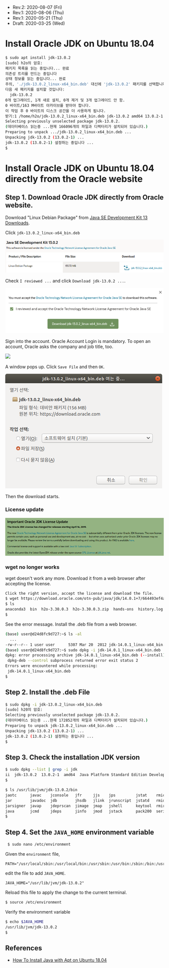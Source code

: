 * Rev.2: 2020-08-07 (Fri)
* Rev.1: 2020-08-06 (Thu)
* Rev.1: 2020-05-21 (Thu)
* Draft: 2020-03-25 (Wed)

# Install Oracle JDK on Ubuntu 18.04 

```bash
$ sudo apt install jdk-13.0.2
[sudo] h2o의 암호: 
패키지 목록을 읽는 중입니다... 완료
의존성 트리를 만드는 중입니다       
상태 정보를 읽는 중입니다... 완료
주의, './jdk-13.0.2_linux-x64_bin.deb' 대신에 'jdk-13.0.2' 패키지를 선택합니다
다음 새 패키지를 설치할 것입니다:
  jdk-13.0.2
0개 업그레이드, 1개 새로 설치, 0개 제거 및 3개 업그레이드 안 함.
0 바이트/163 M바이트 아카이브를 받아야 합니다.
이 작업 후 0 바이트의 디스크 공간을 더 사용하게 됩니다.
받기:1 /home/h2o/jdk-13.0.2_linux-x64_bin.deb jdk-13.0.2 amd64 13.0.2-1 [163 MB]
Selecting previously unselected package jdk-13.0.2.
(데이터베이스 읽는중 ...현재 166096개의 파일과 디렉터리가 설치되어 있습니다.)
Preparing to unpack .../jdk-13.0.2_linux-x64_bin.deb ...
Unpacking jdk-13.0.2 (13.0.2-1) ...
jdk-13.0.2 (13.0.2-1) 설정하는 중입니다 ...
$
```

# Install Oracle JDK on Ubuntu 18.04 directly from the Oracle website

## Step 1. Download Oracle JDK directly from Oracle website.

Download "Linux Debian Package" from [Java SE Development Kit 13 Downloads](https://www.oracle.com/java/technologies/javase-jdk13-downloads.html).

Click `jdk-13.0.2_linux-x64_bin.deb`

<img src="images/java_se_development_kit13_0_2.png">

Check `I reviewed ...` and click `Download jdk-13.0.2 ...`.

<img src="images/accept_the_license_and_download_deb_file.png">

Sign into the account. Oracle Account Login is mandatory. To open an account, Oracle asks the company and job title, too.

<img src="images/oracle_account_signin-english.png">

A window pops up. Click `Save File` and then `OK`.

<img src="images/opening_jdk13_0_2_linux-x64_bin_deb.png">

Then the download starts.

### License update

<img src="images/important_oracle_jdk_license_update-2019-04-16.png">

### wget no longer works
wget doesn't work any more. Download it from a web browser after accepting the license. 

```bash
Click the right version, accept the license and download the file.
$ wget https://download.oracle.com/otn-pub/java/jdk/14.0.1+7/664493ef4a6946b186ff29eb326336a2/jdk-14.0.1_linux-x64_bin.deb
$ ls
anaconda3  bin  h2o-3.30.0.3  h2o-3.30.0.3.zip  hands-ons  history.log  jdk-14.0.1_linux-x64_bin.deb  projects
$
```
See the error message. Install the .deb file from a web browser.
```bash
(base) user@d24d8fc9d727:~$ ls -al
  ...
-rw-r--r-- 1 user user      5307 Mar 20  2012 jdk-14.0.1_linux-x64_bin.deb
(base) user@d24d8fc9d727:~$ sudo dpkg -i jdk-14.0.1_linux-x64_bin.deb
dpkg: error processing archive jdk-14.0.1_linux-x64_bin.deb (--install):
 dpkg-deb --control subprocess returned error exit status 2
Errors were encountered while processing:
 jdk-14.0.1_linux-x64_bin.deb
$
```

## Step 2. Install the .deb File

```bash
$ sudo dpkg -i jdk-13.0.2_linux-x64_bin.deb
[sudo] h20의 암호: 
Selecting previously unselected package jdk-13.0.2.
(데이터베이스 읽는중 ...현재 172852개의 파일과 디렉터리가 설치되어 있습니다.)
Preparing to unpack jdk-13.0.2_linux-x64_bin.deb ...
Unpacking jdk-13.0.2 (13.0.2-1) ...
jdk-13.0.2 (13.0.2-1) 설정하는 중입니다 ...
$
```

## Step 3. Check the installation JDK version
```bash
$ sudo dpkg --list | grep -i jdk
ii  jdk-13.0.2  13.0.2-1  amd64  Java Platform Standard Edition Development Kit
$
```

```bash
$ ls /usr/lib/jvm/jdk-13.0.2/bin
jaotc      javac    jconsole   jfr     jjs    jps         jstat    rmic         unpack200
jar        javadoc  jdb        jhsdb   jlink  jrunscript  jstatd   rmid
jarsigner  javap    jdeprscan  jimage  jmap   jshell      keytool  rmiregistry
java       jcmd     jdeps      jinfo   jmod   jstack      pack200  serialver
$
```

## Step 4. Set the `JAVA_HOME` environment variable

```bash
 $ sudo nano /etc/environment
```
Given the `environment` file,
```
PATH="/usr/local/sbin:/usr/local/bin:/usr/sbin:/usr/bin:/sbin:/bin:/usr/games:/usr/local/games"
```
edit the file to add `JAVA_HOME`.
```
JAVA_HOME="/usr/lib/jvm/jdk-13.0.2"
```

Reload this file to apply the change to the current terminal.
```bash
$ source /etc/environment
```

Verify the environment variable 
```bash
$ echo $JAVA_HOME
/usr/lib/jvm/jdk-13.0.2
$
```

## References
* [How To Install Java with Apt on Ubuntu 18.04](https://www.digitalocean.com/community/tutorials/how-to-install-java-with-apt-on-ubuntu-18-04)
